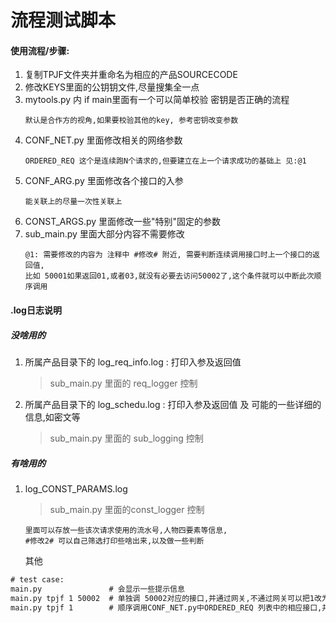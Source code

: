 # 流程测试脚本


#### 使用流程/步骤:

1. 复制TPJF文件夹并重命名为相应的产品SOURCECODE
1. 修改KEYS里面的公钥钥文件,尽量搜集全一点
1. mytools.py 内 if main里面有一个可以简单校验 密钥是否正确的流程
    ```text
    默认是合作方的视角,如果要校验其他的key, 参考密钥改变参数
    ```
1. CONF_NET.py 里面修改相关的网络参数
    ```text
    ORDERED_REQ 这个是连续跑N个请求的,但要建立在上一个请求成功的基础上 见:@1
    ```
1. CONF_ARG.py 里面修改各个接口的入参
    ```text
    能关联上的尽量一次性关联上
    ```
1. CONST_ARGS.py 里面修改一些"特别"固定的参数
1. sub_main.py 里面大部分内容不需要修改
    ```text
   @1: 需要修改的内容为 注释中 #修改# 附近, 需要判断连续调用接口时上一个接口的返回值,
   比如 50001如果返回01,或者03,就没有必要去访问50002了,这个条件就可以中断此次顺序调用
    ```
#### .log日志说明

##### 没啥用的

1. 所属产品目录下的 log_req_info.log : 打印入参及返回值
    >  sub_main.py 里面的 req_logger 控制
1. 所属产品目录下的 log_schedu.log : 打印入参及返回值 及 可能的一些详细的信息,如密文等
    > sub_main.py 里面的 sub_logging 控制


##### 有啥用的

1. log_CONST_PARAMS.log
    > sub_main.py 里面的const_logger 控制
   ```text
   里面可以存放一些该次请求使用的流水号,人物四要素等信息,
   #修改2# 可以自己筛选打印些啥出来,以及做一些判断
   ```
   
   
   
   其他
```cmd command
# test case:
main.py               # 会显示一些提示信息
main.py tpjf 1 50002  # 单独调 50002对应的接口,并通过网关,不通过网关可以把1改为0,不过就没必要用这个工具
main.py tpjf 1        # 顺序调用CONF_NET.py中ORDERED_REQ 列表中的相应接口,并通过网关
```
